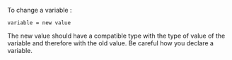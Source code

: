 To change a variable :
```skribi
variable = new value
```

The new value should have a compatible type with the type of value of the variable and therefore with the old value. Be careful how you declare a variable.
